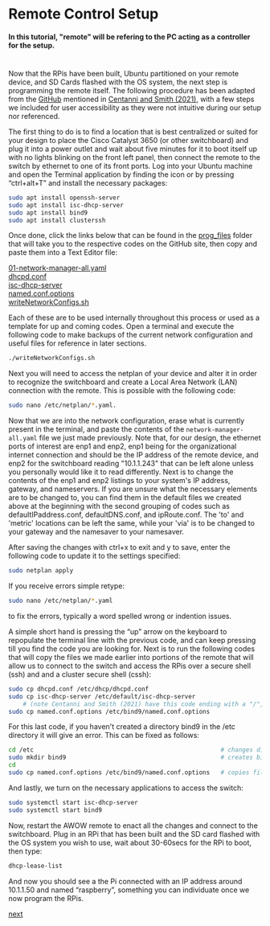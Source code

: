 # Remote Control Setup
#### In this tutorial, "remote" will be refering to the PC acting as a controller for the setup.
#
Now that the RPis have been built, Ubuntu partitioned on your remote device, and SD Cards flashed with the OS system, the next step is programming the remote itself. The following procedure has been adapted from the [GitHub](https://github.com/alexcwsmith/PiRATeMC/tree/master/networking) mentioned in [Centanni and Smith (2021)](https://www.biorxiv.org/content/10.1101/2021.07.23.453577v2.full), with a few steps we included for user accessibility as they were not intuitive during our setup nor referenced. 


The first thing to do is to find a location that is best centralized or suited for your design to place the Cisco Catalyst 3650 (or other switchboard) and plug it into a power outlet and wait about five minutes for it to boot itself up with no lights blinking on the front left panel, then connect the remote to the switch by ethernet to one of its front ports. Log into your Ubuntu machine and open the Terminal application by finding the icon or by pressing “ctrl+alt+T” and install the necessary packages:
```bash
sudo apt install openssh-server
sudo apt install isc-dhcp-server
sudo apt install bind9
sudo apt install clusterssh
```
Once done, click the links below that can be found in the [prog_files](https://github.com/George-LabX/raspicluster/tree/main/prog_files) folder that will take you to the respective codes on the GitHub site, then copy and paste them into a Text Editor file:

[01-network-manager-all.yaml](https://github.com/George-LabX/raspicluster/blob/main/prog_files/01-network-manager-all.yaml)  
[dhcpd.conf](https://github.com/George-LabX/raspicluster/blob/main/prog_files/dhcpd.conf)  
[isc-dhcp-server](https://github.com/George-LabX/raspicluster/blob/main/prog_files/isc-dhcp-server)  
[named.conf.options](https://github.com/George-LabX/raspicluster/blob/main/prog_files/named.conf.options)  
[writeNetworkConfigs.sh](https://github.com/George-LabX/raspicluster/blob/main/prog_files/writeNetworkConfigs.sh)

Each of these are to be used internally throughout this process or used as a template for up and coming codes. Open a terminal and execute the following code to make backups of the current network configuration and useful files for reference in later sections.
```bash
./writeNetworkConfigs.sh
```
Next you will need to access the netplan of your device and alter it in order to recognize the switchboard and create a Local Area Network (LAN) connection with the remote. This is possible with the following code: 
```bash
sudo nano /etc/netplan/*.yaml. 
``` 
Now that we are into the network configuration, erase what is currently present in the terminal, and paste the contents of the ```network-manager-all.yaml``` file we just made previously. Note that, for our design, the ethernet ports of interest are enp1 and enp2, enp1 being for the organizational internet connection and should be the IP address of the remote device, and enp2 for the switchboard reading "10.1.1.243" that can be left alone unless you personally would like it to read differently. Next is to change the contents of the enp1 and enp2 listings to your system's IP address, gateway, and nameservers. If you are unsure what the necessary elements are to be changed to, you can find them in the default files we created above at the beginning with the second grouping of codes such as defaultIPaddress.conf, defaultDNS.conf, and ipRoute.conf. The 'to' and 'metric' locations can be left the same, while your 'via' is to be changed to your gateway and the namesaver to your namesaver.  

After saving the changes with ctrl+x to exit and y to save, enter the following code to update it to the settings specified: 
```bash
sudo netplan apply 
```  
If you receive errors simple retype:
```bash
sudo nano /etc/netplan/*.yaml 
```
to fix the errors, typically a word spelled wrong or indention issues.  

A simple short hand is pressing the “up” arrow on the keyboard to repopulate the terminal line with the previous code, and can keep pressing till you find the code you are looking for.
Next is to run the following codes that will copy the files we made earlier into portions of the remote that will allow us to connect to the switch and access the RPis over a secure shell (ssh) and and a cluster secure shell (cssh):
```bash
sudo cp dhcpd.conf /etc/dhcp/dhcpd.conf
sudo cp isc-dhcp-server /etc/default/isc-dhcp-server 
    # (note Centanni and Smith (2021) have this code ending with a "/", do NOT include it or it won't run)       
sudo cp named.conf.options /etc/bind9/named.conf.options
```
For this last code, if you haven't created a directory bind9 in the /etc directory it will give an error. This can be fixed as follows:
```bash
cd /etc                                                    # changes directory to /etc
sudo mkdir bind9                                           # creates bind9 directory for you to copy file into
cd
sudo cp named.conf.options /etc/bind9/named.conf.options   # copies file into directory
```      
And lastly, we turn on the necessary applications to access the switch:
```bash
sudo systemctl start isc-dhcp-server
sudo systemctl start bind9
```
Now, restart the AWOW remote to enact all the changes and connect to the switchboard. Plug in an RPi that has been built and the SD card flashed with the OS system you wish to use, wait about 30-60secs for the RPi to boot, then type:
```bash
dhcp-lease-list
```
And now you should see a the Pi connected with an IP address around 10.1.1.50 and named “raspberry”, something you can individuate once we now program the RPis.

[next](https://github.com/George-LabX/raspicluster/blob/main/Tutorial/3pi_setup.md)
